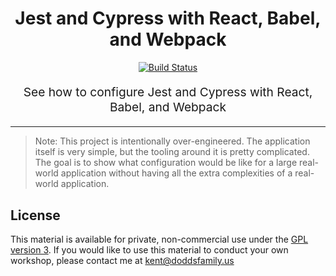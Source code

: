 <h1 align="center">
  Jest and Cypress with React, Babel, and Webpack
</h1>

<p align="center">
  <a href="https://travis-ci.com/cxc421/jest-practice">
    <img href="https://travis-ci.com/cxc421/jest-practice.svg?branch=master" alt="Build Status" />
  </a>
</p>

<p align="center" style="font-size: 1.2rem;">
  See how to configure Jest and Cypress with React, Babel, and Webpack
</p>

<hr />

> Note: This project is intentionally over-engineered. The application itself is
> very simple, but the tooling around it is pretty complicated. The goal is to
> show what configuration would be like for a large real-world application
> without having all the extra complexities of a real-world application.

## License

This material is available for private, non-commercial use under the
[GPL version 3](http://www.gnu.org/licenses/gpl-3.0-standalone.html). If you
would like to use this material to conduct your own workshop, please contact me
at kent@doddsfamily.us
